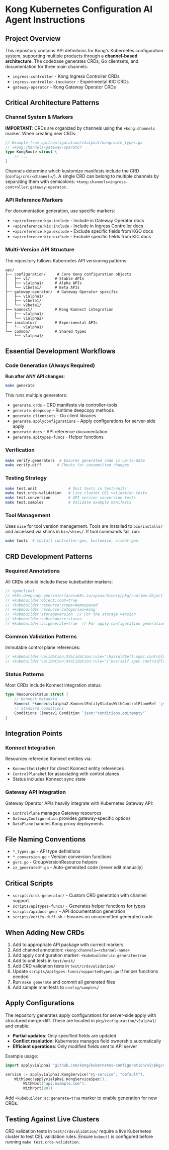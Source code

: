 # Kong Kubernetes Configuration AI Agent Instructions

## Project Overview

This repository contains API definitions for Kong's Kubernetes configuration system, supporting multiple products through a **channel-based architecture**. The codebase generates CRDs, Go clientsets, and documentation for three main channels:

- `ingress-controller` - Kong Ingress Controller CRDs
- `ingress-controller-incubator` - Experimental KIC CRDs  
- `gateway-operator` - Kong Gateway Operator CRDs

## Critical Architecture Patterns

### Channel System & Markers
**IMPORTANT**: CRDs are organized by channels using the `+kong:channels` marker. When creating new CRDs:

```go
// Example from api/configuration/v1alpha1/kongroute_types.go
// +kong:channels=gateway-operator
type KongRoute struct {
    // ...
}
```

Channels determine which kustomize manifests include the CRD (`config/crd/<channel>/`). A single CRD can belong to multiple channels by separating them with semicolons: `+kong:channels=ingress-controller;gateway-operator`.

### API Reference Markers
For documentation generation, use specific markers:
- `+apireference:kgo:include` - Include in Gateway Operator docs
- `+apireference:kic:include` - Include in Ingress Controller docs  
- `+apireference:kgo:exclude` - Exclude specific fields from KGO docs
- `+apireference:kic:exclude` - Exclude specific fields from KIC docs

### Multi-Version API Structure
The repository follows Kubernetes API versioning patterns:
```
api/
├── configuration/     # Core Kong configuration objects
│   ├── v1/           # Stable APIs
│   ├── v1alpha1/     # Alpha APIs
│   └── v1beta1/      # Beta APIs
├── gateway-operator/  # Gateway Operator specific
│   ├── v1alpha1/
│   ├── v1beta1/
│   └── v2beta1/
├── konnect/          # Kong Konnect integration
│   ├── v1alpha1/
│   └── v1alpha2/
├── incubator/        # Experimental APIs
│   └── v1alpha1/
└── common/           # Shared types
    └── v1alpha1/
```

## Essential Development Workflows

### Code Generation (Always Required)
**Run after ANY API changes**:
```bash
make generate
```

This runs multiple generators:
- `generate.crds` - CRD manifests via controller-tools
- `generate.deepcopy` - Runtime deepcopy methods
- `generate.clientsets` - Go client libraries
- `generate.applyconfigurations` - Apply configurations for server-side apply
- `generate.docs` - API reference documentation
- `generate.apitypes-funcs` - Helper functions

### Verification
```bash
make verify.generators  # Ensures generated code is up-to-date
make verify.diff       # Checks for uncommitted changes
```

### Testing Strategy
```bash
make test.unit              # Unit tests in test/unit/
make test.crds-validation   # Live cluster CEL validation tests
make test.conversion        # API version conversion tests
make test.samples           # Validate example manifests
```

### Tool Management
Uses `mise` for tool version management. Tools are installed to `bin/installs/` and accessed via shims in `bin/shims/`. If tool commands fail, run:
```bash
make tools  # Install controller-gen, kustomize, client-gen
```

## CRD Development Patterns

### Required Annotations
All CRDs should include these kubebuilder markers:
```go
// +genclient
// +k8s:deepcopy-gen:interfaces=k8s.io/apimachinery/pkg/runtime.Object
// +kubebuilder:object:root=true
// +kubebuilder:resource:scope=Namespaced
// +kubebuilder:resource:categories=kong
// +kubebuilder:storageversion  // For the storage version
// +kubebuilder:subresource:status
// +kubebuilder:ac:generate=true  // For apply configuration generation
```

### Common Validation Patterns
Immutable control plane references:
```go
// +kubebuilder:validation:XValidation:rule="!has(oldSelf.spec.controlPlaneRef) || has(self.spec.controlPlaneRef)", message="controlPlaneRef is required once set"
// +kubebuilder:validation:XValidation:rule="(!has(self.spec.controlPlaneRef)) ? true : (!has(self.status) || !self.status.conditions.exists(c, c.type == 'Programmed' && c.status == 'True')) ? true : oldSelf.spec.controlPlaneRef == self.spec.controlPlaneRef", message="spec.controlPlaneRef is immutable when an entity is already Programmed"
```

### Status Patterns
Most CRDs include Konnect integration status:
```go
type ResourceStatus struct {
    // Konnect metadata
    Konnect *konnectv1alpha2.KonnectEntityStatusWithControlPlaneRef `json:"konnect,omitempty"`
    // Standard conditions
    Conditions []metav1.Condition `json:"conditions,omitempty"`
}
```

## Integration Points

### Konnect Integration
Resources reference Konnect entities via:
- `KonnectEntityRef` for direct Konnect entity references
- `ControlPlaneRef` for associating with control planes
- Status includes Konnect sync state

### Gateway API Integration
Gateway Operator APIs heavily integrate with Kubernetes Gateway API:
- `ControlPlane` manages Gateway resources
- `GatewayConfiguration` provides gateway-specific options
- `DataPlane` handles Kong proxy deployments

## File Naming Conventions

- `*_types.go` - API type definitions
- `*_conversion.go` - Version conversion functions  
- `gvrs.go` - GroupVersionResource helpers
- `zz_generated*.go` - Auto-generated code (never edit manually)

## Critical Scripts

- `scripts/crds-generator/` - Custom CRD generation with channel support
- `scripts/apitypes-funcs/` - Generates helper functions for types
- `scripts/apidocs-gen/` - API documentation generation
- `scripts/verify-diff.sh` - Ensures no uncommitted generated code

## When Adding New CRDs

1. Add to appropriate API package with correct markers
2. Add channel annotation: `+kong:channels=<channel-name>`
3. Add apply configuration marker: `+kubebuilder:ac:generate=true`
4. Add to unit tests in `test/unit/`
5. Add CRD validation tests in `test/crdsvalidation/`
6. Update `scripts/apitypes-funcs/supportedtypes.go` if helper functions needed
7. Run `make generate` and commit all generated files
8. Add sample manifests to `config/samples/`

## Apply Configurations

The repository generates apply configurations for server-side apply with structured merge-diff. These are located in `pkg/configuration/v1alpha1/` and enable:

- **Partial updates**: Only specified fields are updated
- **Conflict resolution**: Kubernetes manages field ownership automatically
- **Efficient operations**: Only modified fields sent to API server

Example usage:
```go
import applyv1alpha1 "github.com/kong/kubernetes-configuration/v2/pkg/configuration/v1alpha1"

service := applyv1alpha1.KongService("my-service", "default").
    WithSpec(applyv1alpha1.KongServiceSpec().
        WithHost("api.example.com").
        WithPort(80))
```

Add `+kubebuilder:ac:generate=true` marker to enable generation for new CRDs.

## Testing Against Live Clusters

CRD validation tests in `test/crdsvalidation/` require a live Kubernetes cluster to test CEL validation rules. Ensure `kubectl` is configured before running `make test.crds-validation`.